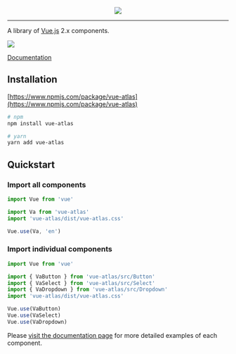 <p align="center">
  <img src="https://vue-atlas.com/branding_github.png">
</p>

---

A library of [Vue.js](https://vuejs.org) 2.x components.

![](https://img.shields.io/npm/v/vue-atlas.svg)

[Documentation](https://vue-atlas.com)

## Installation

[https://www.npmjs.com/package/vue-atlas](https://www.npmjs.com/package/vue-atlas)

```bash
# npm
npm install vue-atlas
```

```bash
# yarn
yarn add vue-atlas
```

## Quickstart

### Import all components

```javascript
import Vue from 'vue'

import Va from 'vue-atlas'
import 'vue-atlas/dist/vue-atlas.css'

Vue.use(Va, 'en')
```

### Import individual components

```javascript
import Vue from 'vue'

import { VaButton } from 'vue-atlas/src/Button'
import { VaSelect } from 'vue-atlas/src/Select'
import { VaDropdown } from 'vue-atlas/src/Dropdown'
import 'vue-atlas/dist/vue-atlas.css'

Vue.use(VaButton)
Vue.use(VaSelect)
Vue.use(VaDropdown)
```

Please [visit the documentation page](https://vue-atlas.com) for more detailed examples of each component.
